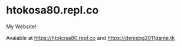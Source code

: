 # htokosa80.repl.co

  My Website!
  
  
  Avaiable at https://htokosa80.repl.co and https://denisbg2011game.tk
